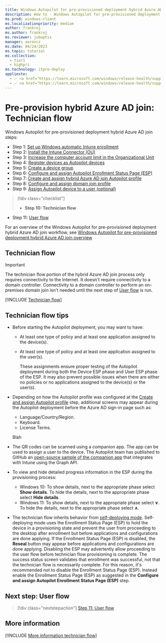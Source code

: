 ```yaml
---
title: Windows Autopilot for pre-provisioned deployment hybrid Azure AD join - Step 9 of 11 - Technician flow
description: How to - Windows Autopilot for pre-provisioned deployment hybrid Azure AD join - Step 9 of 11 - Technician flow.
ms.prod: windows-client
ms.localizationpriority: medium
author: frankroj
ms.author: frankroj
ms.reviewer: jubaptis
manager: aaroncz
ms.date: 04/24/2023
ms.topic: tutorial
ms.collection: 
  - tier1
  - highpri
ms.technology: itpro-deploy
appliesto:
  - ✅ <a href="https://learn.microsoft.com/windows/release-health/supported-versions-windows-client" target="_blank">Windows 11</a>
  - ✅ <a href="https://learn.microsoft.com/windows/release-health/supported-versions-windows-client" target="_blank">Windows 10</a>
---
```


# Pre-provision hybrid Azure AD join: Technician flow

Windows Autopilot for pre-provisioned deployment hybrid Azure AD join steps:
- Step 1: [Set up Windows automatic Intune enrollment](hybrid-azure-ad-join-automatic-enrollment.md)
- Step 2: [Install the Intune Connector (OU)](hybrid-azure-ad-join-intune-connector.md)
- Step 3: [Increase the computer account limit in the Organizational Unit](hybrid-azure-ad-join-computer-account-limit.md)
- Step 4: [Register devices as Autopilot devices](hybrid-azure-ad-join-register-device.md)
- Step 5: [Create a device group](hybrid-azure-ad-join-device-group.md)
- Step 6: [Configure and assign Autopilot Enrollment Status Page (ESP)](hybrid-azure-ad-join-esp.md)
- Step 7: [Create and assign hybrid Azure AD join Autopilot profile](hybrid-azure-ad-join-autopilot-profile.md)
- Step 8: [Configure and assign domain join profile](hybrid-azure-ad-join-domain-join-profile.md)
- Step 9: [Assign Autopilot device to a user (optional)](hybrid-azure-ad-join-assign-device-to-user.md)
> [!div class="checklist"]
> - **Step 10: Technician flow**
- Step 11: [User flow](hybrid-azure-ad-join-user-flow.md)

For an overview of the Windows Autopilot for pre-provisioned deployment hybrid Azure AD join workflow, see [Windows Autopilot for pre-provisioned deployment hybrid Azure AD join overview](hybrid-azure-ad-join-workflow.md#workflow)

## Technician flow

> [!IMPORTANT]
>
> The technician flow portion of the hybrid Azure AD join process only requires connectivity to the Internet. It doesn't require connectivity to a domain controller. Connectivity to a domain controller to perform an on-premises domain join isn't needed until the next step of [User flow](hybrid-azure-ad-join-user-flow.md) is run.

[!INCLUDE [Technician flow](../includes/technician-flow.md)]

## Technician flow tips

- Before starting the Autopilot deployment, you may want to have:

  - At least one type of policy and at least one application assigned to the device(s).
  - At least one type of policy and at least one application assigned to the user(s).

    These assignments ensure proper testing of the Autopilot deployment during both the Device ESP phase and User ESP phase of the ESP. It may also prevent possible issues when there are either no policies or no applications assigned to the device(s) or the user(s).

- Depending on how the Autopilot profile was configured at the [Create and assign Autopilot profile](hybrid-azure-ad-join-autopilot-profile.md) step, additional screens may appear during the Autopilot deployment before the Azure AD sign-in page such as:

  - Language/Country/Region.
  - Keyboard.
  - License Terms.

  Blah

- The QR codes can be scanned using a companion app. The app can be used to assign a user to the device. The Autopilot team has published to GitHub an [open-source sample of the companion app](https://github.com/Microsoft/WindowsAutopilotCompanion) that integrates with Intune using the Graph API.

- To view and hide detailed progress information in the ESP during the provisioning process:

  - Windows 10: To show details, next to the appropriate phase select **Show details**. To hide the details, next to the appropriate phase select **Hide details**.
  - Windows 11: To show details, next to the appropriate phase select **∨**. To hide the details, next to the appropriate phase select **∧**.

- The technician flow inherits behavior from [self-deploying mode](../self-deploying/self-deploying-workflow.md). Self-deploying mode uses the Enrollment Status Page (ESP) to hold the device in a provisioning state and prevent the user from proceeding to the desktop after enrollment but before applications and configurations are done applying. If the Enrollment Status Page (ESP) is disabled, the **Reseal** button may appear before applications and configurations are done applying. Disabling the ESP may advertently allow proceeding to the user flow before technician flow provisioning is complete. The success status screen validates that enrollment was successful, not that the technician flow is necessarily complete. For this reason, it's recommended not to disable the Enrollment Status Page (ESP). Instead enable the Enrollment Status Page (ESP) as suggested in the **Configure and assign Autopilot Enrollment Status Page (ESP)** step.

## Next step: User flow

> [!div class="nextstepaction"]
> [Step 11: User flow](hybrid-azure-ad-join-user-flow.md)

## More information

[!INCLUDE [More information technician flow](../includes/more-info-technician-flow.md)]
